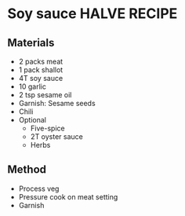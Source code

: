 # Soy sauce HALVE RECIPE
## Materials
* 2 packs meat
* 1 pack shallot
* 4T soy sauce
* 10 garlic
* 2 tsp sesame oil
* Garnish: Sesame seeds
* Chili
* Optional
    * Five-spice
    * 2T oyster sauce
    * Herbs

## Method
* Process veg
* Pressure cook on meat setting
* Garnish
